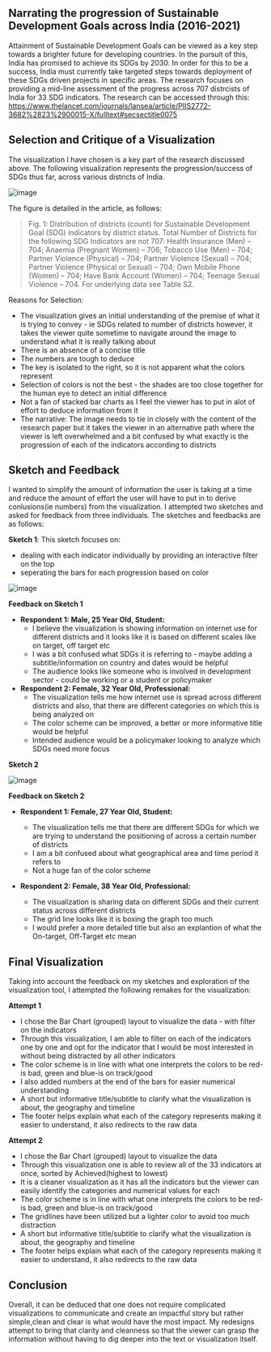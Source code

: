 ## Narrating the progression of Sustainable Development Goals across India (2016-2021)
Attainment of Sustainable Development Goals can be viewed as a key step towards a brighter future for developing countries. In the pursuit of this, India has promised to achieve its SDGs by 2030. 
In order for this to be a success, India must currently take targeted steps towards deployment of these SDGs driven projects in specific areas. The research focuses on providing a mid-line assessment
of the progress across 707 distrcists of India for 33 SDG indicators. 
The research can be accessed through this: https://www.thelancet.com/journals/lansea/article/PIIS2772-3682%2823%2900015-X/fulltext#secsectitle0075

## Selection and Critique of a Visualization 
The visualization I have chosen is a key part of the research discussed above. The following visualization represents the progression/success of SDGs thus far, across various districts of India.

![image](https://github.com/hibahassan96/hibah-tswd-portfolio/assets/122888626/97634eed-ac35-4593-9a12-f4908c7902c6)

The figure is detailed in the article, as follows:
> Fig. 1: Distribution of districts (count) for Sustainable Development Goal (SDG) indicators by district status. Total Number of Districts for the following SDG Indicators are not 707: Health Insurance (Men) – 704; Anaemia (Pregnant Women) – 706; Tobacco Use (Men) – 704; Partner Violence (Physical) – 704; Partner Violence (Sexual) – 704; Partner Violence (Physical or Sexual) – 704; Own Mobile Phone (Women) – 704; Have Bank Account (Women) – 704; Teenage Sexual Violence – 704. For underlying data see Table S2.

Reasons for Selection:
- The visualization gives an initial understanding of the premise of what it is trying to convey - ie SDGs related to number of districts however, it takes the viewer quite sometime to navigate around the image to understand what it is really talking about
- There is an absence of a concise title
- The numbers are tough to deduce
- The key is isolated to the right, so it is not apparent what the colors represent
- Selection of colors is not the best - the shades are too close together for the human eye to detect an initial difference
- Not a fan of stacked bar charts as I feel the viewer has to put in alot of effort to deduce information from it
- The narrative: The image needs to tie in closely with the content of the research paper but it takes the viewer in an alternative path where the viewer is left overwhelmed and a bit confused by what exactly is the progression of each of the indicators according to districts

## Sketch and Feedback
I wanted to simplify the amount of information the user is taking at a time and reduce the amount of effort the user will have to put in to derive conlusions(ie numbers) from the visualization. I attempted two sketches and asked for feedback from three individuals.
The sketches and feedbacks are as follows:

**Sketch 1**: This sketch focuses on:
- dealing with each indicator individually by providing an interactive filter on the top
- seperating the bars for each progression based on color
  
![image](https://github.com/hibahassan96/hibah-tswd-portfolio/assets/122888626/d1a97247-1a85-49c8-b1b1-859f37b2c70c)

**Feedback on Sketch 1**
- **Respondent 1: Male, 25 Year Old, Student:**
    - I believe the visualization is showing information on internet use for different districts and it looks like it is based on different scales like on target, off target etc
    - I was a bit confused what SDGs it is referring to - maybe adding a subtitle/information on country and dates would be helpful
    - The audience looks like someone who is involved in development sector - could be working or a student or policymaker
- **Respondent 2: Female, 32 Year Old, Professional:**
    - The visualization tells me how internet use is spread across different districts and also, that there are different categories on which this is being analyzed on
    - The color scheme can be improved, a better or more informative title would be helpful
    - Intended audience would be a policymaker looking to analyze which SDGs need more focus  

**Sketch 2**

![image](https://github.com/hibahassan96/hibah-tswd-portfolio/assets/122888626/af7e1d6c-d5a0-46d1-a441-6fec7283e1e1)

**Feedback on Sketch 2**
- **Respondent 1: Female, 27 Year Old, Student:**
  - The visualization tells me that there are different SDGs for which we are trying to understand the positioning of across a certain number of districts
  - I am a bit confused about what geographical area and time period it refers to
  - Not a huge fan of the color scheme
   
- **Respondent 2: Female, 38 Year Old, Professional:**
    - The visualization is sharing data on different SDGs and their current status across different districts
    - The grid line looks like it is boxing the graph too much
    - I would prefer a more detailed title but also an explantion of what the On-target, Off-Target etc mean

 ## Final Visualization 
 
 Taking into account the feedback on my sketches and exploration of the visualization tool, I attempted the following remakes for the visualization:
 
 **Attempt 1**
 - I chose the Bar Chart (grouped) layout to visualize the data - with filter on the indicators
 - Through this visualization, I am able to filter on each of the indicators one by one and opt for the indicator that I would be most interested in without being distracted by all other indicators
 - The color scheme is in line with what one interprets the colors to be red-is bad, green and blue-is on track/good
 - I also added numbers at the end of the bars for easier numerical understanding 
 - A short but informative title/subtitle to clarify what the visualization is about, the geography and timeline
 - The footer helps explain what each of the category represents making it easier to understand, it also redirects to the raw data 
   
<div class="flourish-embed flourish-chart" data-src="visualisation/15087347"><script src="https://public.flourish.studio/resources/embed.js"></script></div>


  **Attempt 2**
 - I chose the Bar Chart (grouped) layout to visualize the data 
 - Through this visualization one is able to review all of the 33 indicators at once, sorted by Achieved(highest to lowest)
 - It is a cleaner visualization as it has all the indicators but the viewer can easily identify the categories and numerical values for each 
 - The color scheme is in line with what one interprets the colors to be red-is bad, green and blue-is on track/good
 - The gridlines have been utilized but a lighter color to avoid too much distraction 
 - A short but informative title/subtitle to clarify what the visualization is about, the geography and timeline
 - The footer helps explain what each of the category represents making it easier to understand, it also redirects to the raw data

<div class="flourish-embed flourish-chart" data-src="visualisation/15079595"><script src="https://public.flourish.studio/resources/embed.js"></script></div>

## Conclusion
Overall, it can be deduced that one does not require complicated visualizations to communicate and create an impactful story but rather simple,clean and clear is what would have the most impact. My redesigns attempt to bring that clarity and cleanness so that the viewer can grasp the information without having to dig deeper into the text or visualization itself. 
